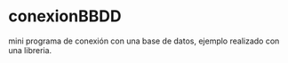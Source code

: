 # conexionBBDD
mini programa de conexión con una base de datos, ejemplo realizado con una libreria.
